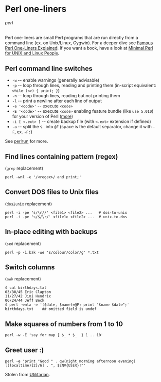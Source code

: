 # Perl one-liners
###### perl

Perl one-liners are small Perl programs that are run directly from a command line (ex. on Unix/Linux, Cygwin). For a deeper dive see [Famous Perl One-Liners Explained](http://www.catonmat.net/blog/perl-one-liners-explained-part-one/). If you want a book, have a look at [Minimal Perl for UNIX and Linux People](http://www.amazon.com/Minimal-Perl-UNIX-Linux-People/dp/1932394508/ref=sr_1_1?ie=UTF8&qid=1358096838&sr=8-1&keywords=minimal+perl+for+unix).


## Perl command line switches 

* `-w` -- enable warnings (generally advisable)
* `-p` -- loop through lines, reading and printing them (in-script equivalent: `while (<>) { print; }`)
* `-n` -- loop through lines, reading but not printing them
* `-l` -- print a newline after each line of output
* `-e '<code>'` -- execute `<code>`
* `-E '<code>'` -- execute `<code>` enabling feature bundle (like `use 5.010`) for your version of Perl ([more](http://perldoc.perl.org/feature.html#IMPLICIT-LOADING))
* `-i [ <.ext> ]` -- create backup file (with `<.ext>` extension if defined)
* `-a` -- split the `$_` into `@F` (space is the default separator, change it with `-F`, ex. `-F:`)

See [perlrun](http://perldoc.perl.org/perlrun.html) for more.

## Find lines containing pattern (regex)

(`grep` replacement)

    perl -wnl -e '/<regex>/ and print;'

## Convert DOS files to Unix files 

(`dos2unix` replacement)

    perl -i -pe 's/\r//' <file1> <file2> ...   # dos-to-unix
    perl -i -pe 's/$/\r/' <file1> <file2> ...  # unix-to-dos

## In-place editing with backups 

(`sed` replacement)

    perl -p -i.bak -we 's/colour/color/g' *.txt

## Switch columns

(`awk` replacement)

    $ cat birthdays.txt
    03/30/45 Eric Clapton
    11/27/42 Jimi Hendrix
    06/24/44 Jeff Beck
    $ perl -wnla -e '($date, $name)=@F; print "$name $date";' birthdays.txt    ## omitted field is undef

## Make squares of numbers from 1 to 10

    perl -w -E 'say for map { $_ * $_  } 1 .. 10'


## Greet user :)

    perl -e 'print "Good " . qw(night morning afternoon evening)[(localtime)[2]/6] . ", $ENV{USER}!"'
    
Stolen from [Utilitarian](http://perlmonks.org/?node_id=681898).
